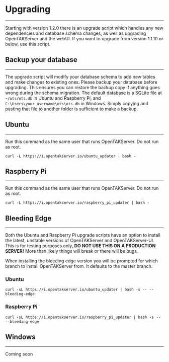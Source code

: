 # Upgrading

***

Starting with version 1.2.0 there is an upgrade script which handles any new dependencies and database schema
changes, as well as upgrading OpenTAKServer and the webUI. If you want to upgrade from version 1.1.10 or below, use
this script.

## Backup your database

***

The upgrade script will modify your database schema to add new tables and make changes to existing ones. Please backup
your database before upgrading. This ensures you can restore the backup copy if anything goes wrong during the schema
migration. The default database is a SQLite file at `~/ots/ots.db` in Ubuntu and Raspberry Pi, 
and `C:\Users\your_username\ots\ots.db` in Windows. Simply copying and pasting that file to another folder is
sufficient to make a backup.

## Ubuntu

***

Run this command as the same user that runs OpenTAKServer. Do not run as root.

`curl -L https://i.opentakserver.io/ubuntu_updater | bash -`

## Raspberry Pi

***

Run this command as the same user that runs OpenTAKServer. Do not run as root.

`curl -L https://i.opentakserver.io/raspberry_pi_updater | bash -`

## Bleeding Edge

***

Both the Ubuntu and Raspberry Pi upgrade scripts have an option to install the latest, unstable versions of
OpenTAKServer and OpenTAKServer-UI. This is for testing purposes only, **DO NOT USE THIS ON A PRODUCTION SERVER!** More than
likely things will break or there will be bugs.

When installing the bleeding edge version you will be prompted for which branch to install OpenTAKServer from. It defaults
to the master branch.

### Ubuntu

```shell
curl -sL https://i.opentakserver.io/ubuntu_updater | bash -s -- --bleeding-edge 
```

### Raspberry Pi

```shell
curl -sL https://i.opentakserver.io/raspberry_pi_updater | bash -s -- --bleeding-edge
```

## Windows

***

Coming soon
